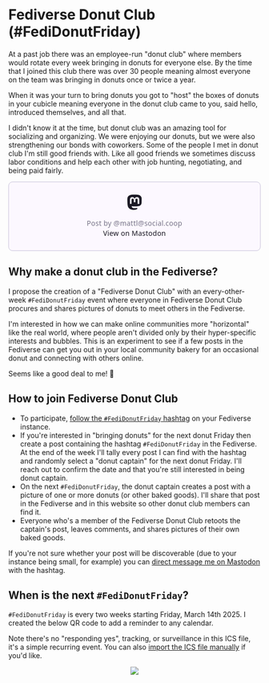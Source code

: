 # Fediverse Donut Club (#FediDonutFriday)

<div class="row">
<div class="col-6">
<p>At a past job there was an employee-run
"donut club" where members would rotate
every week bringing in donuts for everyone else.
By the time that I joined this club there was over 30
people meaning almost everyone on the team
was bringing in donuts once or twice a year.</p>

<p>When it was your turn to bring donuts you got to
"host" the boxes of donuts in your cubicle meaning
everyone in the donut club came to you, said hello,
introduced themselves, and all that. </p>

<p>I didn't know it at the time, but donut club was
an amazing tool for socializing and organizing.
We were enjoying
our donuts, but we were also strengthening our
bonds with coworkers. Some of the people I met in
donut club I'm still good friends with. Like all
good friends we sometimes discuss labor conditions and help
each other with job hunting, negotiating, and being
paid fairly.</p>
</div>
<div class="col-6">
<div><center><blockquote class="mastodon-embed" data-embed-url="https://social.coop/@mattl/114240967826197790/embed" style="background: #FCF8FF; border-radius: 8px; border: 1px solid #C9C4DA; margin: 0; max-width: 540px; min-width: 270px; overflow: hidden; padding: 0;"> <a href="https://social.coop/@mattl/114240967826197790" target="_blank" style="align-items: center; color: #1C1A25; display: flex; flex-direction: column; font-family: system-ui, -apple-system, BlinkMacSystemFont, 'Segoe UI', Oxygen, Ubuntu, Cantarell, 'Fira Sans', 'Droid Sans', 'Helvetica Neue', Roboto, sans-serif; font-size: 14px; justify-content: center; letter-spacing: 0.25px; line-height: 20px; padding: 24px; text-decoration: none;"> <svg xmlns="http://www.w3.org/2000/svg" xmlns:xlink="http://www.w3.org/1999/xlink" width="32" height="32" viewBox="0 0 79 75"><path d="M74.7135 16.6043C73.6199 8.54587 66.5351 2.19527 58.1366 0.964691C56.7196 0.756754 51.351 0 38.9148 0H38.822C26.3824 0 23.7135 0.756754 22.2966 0.964691C14.1319 2.16118 6.67571 7.86752 4.86669 16.0214C3.99657 20.0369 3.90371 24.4888 4.06535 28.5726C4.29578 34.4289 4.34049 40.275 4.877 46.1075C5.24791 49.9817 5.89495 53.8251 6.81328 57.6088C8.53288 64.5968 15.4938 70.4122 22.3138 72.7848C29.6155 75.259 37.468 75.6697 44.9919 73.971C45.8196 73.7801 46.6381 73.5586 47.4475 73.3063C49.2737 72.7302 51.4164 72.086 52.9915 70.9542C53.0131 70.9384 53.0308 70.9178 53.0433 70.8942C53.0558 70.8706 53.0628 70.8445 53.0637 70.8179V65.1661C53.0634 65.1412 53.0574 65.1167 53.0462 65.0944C53.035 65.0721 53.0189 65.0525 52.9992 65.0371C52.9794 65.0218 52.9564 65.011 52.9318 65.0056C52.9073 65.0002 52.8819 65.0003 52.8574 65.0059C48.0369 66.1472 43.0971 66.7193 38.141 66.7103C29.6118 66.7103 27.3178 62.6981 26.6609 61.0278C26.1329 59.5842 25.7976 58.0784 25.6636 56.5486C25.6622 56.5229 25.667 56.4973 25.6775 56.4738C25.688 56.4502 25.7039 56.4295 25.724 56.4132C25.7441 56.397 25.7678 56.3856 25.7931 56.3801C25.8185 56.3746 25.8448 56.3751 25.8699 56.3816C30.6101 57.5151 35.4693 58.0873 40.3455 58.086C41.5183 58.086 42.6876 58.086 43.8604 58.0553C48.7647 57.919 53.9339 57.6701 58.7591 56.7361C58.8794 56.7123 58.9998 56.6918 59.103 56.6611C66.7139 55.2124 73.9569 50.665 74.6929 39.1501C74.7204 38.6967 74.7892 34.4016 74.7892 33.9312C74.7926 32.3325 75.3085 22.5901 74.7135 16.6043ZM62.9996 45.3371H54.9966V25.9069C54.9966 21.8163 53.277 19.7302 49.7793 19.7302C45.9343 19.7302 44.0083 22.1981 44.0083 27.0727V37.7082H36.0534V27.0727C36.0534 22.1981 34.124 19.7302 30.279 19.7302C26.8019 19.7302 25.0651 21.8163 25.0617 25.9069V45.3371H17.0656V25.3172C17.0656 21.2266 18.1191 17.9769 20.2262 15.568C22.3998 13.1648 25.2509 11.9308 28.7898 11.9308C32.8859 11.9308 35.9812 13.492 38.0447 16.6111L40.036 19.9245L42.0308 16.6111C44.0943 13.492 47.1896 11.9308 51.2788 11.9308C54.8143 11.9308 57.6654 13.1648 59.8459 15.568C61.9529 17.9746 63.0065 21.2243 63.0065 25.3172L62.9996 45.3371Z" fill="currentColor"/></svg> <div style="color: #787588; margin-top: 16px;">Post by @mattl@social.coop</div> <div style="font-weight: 500;">View on Mastodon</div> </a> </blockquote> <script data-allowed-prefixes="https://social.coop/" async src="https://social.coop/embed.js"></script></center></div>
</div>
</div>

## Why make a donut club in the Fediverse?

I propose the creation of a "Fediverse Donut Club"
with an every-other-week `#FediDonutFriday` event
where everyone in Fediverse Donut Club procures
and shares pictures of donuts to meet others
in the Fediverse.

I'm interested in
how we can make online communities more "horizontal"
like the real world, where people aren't divided only by
their hyper-specific interests and bubbles. This is
an experiment to see if a few posts in the Fediverse
can get you out in your local community bakery for an
occasional donut and connecting with others online.

Seems like a good deal to me! 🍩

## How to join Fediverse Donut Club

* To participate, [follow the `#FediDonutFriday` hashtag](https://fedi.tips/how-do-i-follow-hashtags-on-mastodon-and-the-fediverse/) on your Fediverse instance.
* If you're interested in "bringing donuts" for the next donut Friday then
  create a post containing the hashtag `#FediDonutFriday`
  in the Fediverse. At the end of the week I'll
  tally every post I can find with the hashtag and randomly
  select
  a "donut captain" for the next donut Friday. I'll reach out to confirm the date and that you're still interested in being donut captain.
* On the next `#FediDonutFriday`, the donut captain creates a post with a picture of one or more
  donuts (or other baked goods). I'll share that post in the Fediverse and in this website
  so other donut club members can find it.
* Everyone who's a member of the Fediverse Donut Club retoots the captain's post,
  leaves comments, and shares pictures of their own baked goods.

If you're not sure whether your post will be
  discoverable (due to your instance being small, for example)
  you can [direct message me on Mastodon](https://fosstodon.org/@sethmlarson) with the hashtag.

## When is the next `#FediDonutFriday`?

<div class="row">
<div class="col-6">
<p><code>#FediDonutFriday</code> is every two weeks starting Friday, March 14th 2025.
I created the below QR code to add a reminder to any calendar.</p>
<p>
Note there's no "responding yes", tracking, or surveillance in this ICS
file, it's a simple recurring event. You can also <a href="https://gist.githubusercontent.com/sethmlarson/f0d00f8cb55bb22ea36da1f752d0cb45/raw/dcfd2a49793d4e62e1c25bce81e3c1d15d65591d/fedi-donut-day.ics">import the ICS file manually</a> if you'd like.</p>
</div>
<div class="col-6">
<div><center><img style="max-width: 500px" src="https://storage.googleapis.com/sethmlarson-dev-static-assets/fedi-donut-friday.png"/></center></div>
</div>
</div>
